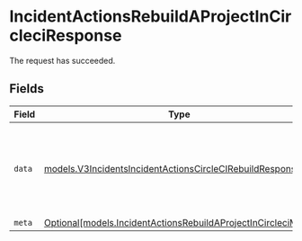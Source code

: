 # IncidentActionsRebuildAProjectInCircleciResponse

The request has succeeded.


## Fields

| Field                                                                                                                      | Type                                                                                                                       | Required                                                                                                                   | Description                                                                                                                |
| -------------------------------------------------------------------------------------------------------------------------- | -------------------------------------------------------------------------------------------------------------------------- | -------------------------------------------------------------------------------------------------------------------------- | -------------------------------------------------------------------------------------------------------------------------- |
| `data`                                                                                                                     | [models.V3IncidentsIncidentActionsCircleCIRebuildResponse](../models/v3incidentsincidentactionscirclecirebuildresponse.md) | :heavy_check_mark:                                                                                                         | Represents the response structure for rebuilding a project in CircleCI.                                                    |
| `meta`                                                                                                                     | [Optional[models.IncidentActionsRebuildAProjectInCircleciMeta]](../models/incidentactionsrebuildaprojectincirclecimeta.md) | :heavy_minus_sign:                                                                                                         | N/A                                                                                                                        |